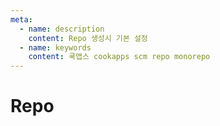 ```yaml
---
meta:
  - name: description
    content: Repo 생성시 기본 설정
  - name: keywords
    content: 쿡앱스 cookapps scm repo monorepo
---
```


# Repo
